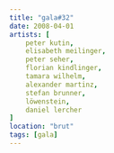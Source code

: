```yaml
---
title: "gala#32"
date: 2008-04-01
artists: [
    peter kutin,
    elisabeth meilinger,
    peter seher,
    florian kindlinger,
    tamara wilhelm,
    alexander martinz,
    stefan brunner,
    löwenstein,
    daniel lercher
]
location: "brut"
tags: [gala]
---
```

